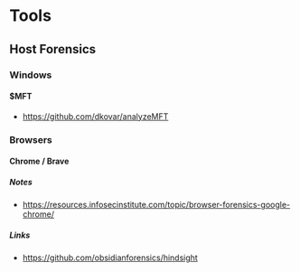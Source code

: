 # Tools
## Host Forensics

### Windows
#### $MFT
* https://github.com/dkovar/analyzeMFT

### Browsers

#### Chrome / Brave
##### Notes
* https://resources.infosecinstitute.com/topic/browser-forensics-google-chrome/
##### Links
* https://github.com/obsidianforensics/hindsight
